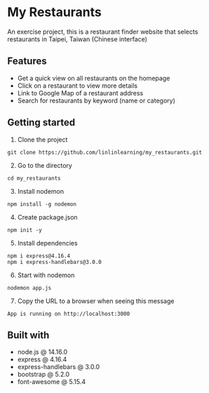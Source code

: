 # My Restaurants
An exercise project, this is a restaurant finder website that selects restaurants in Taipei, Taiwan (Chinese interface)

## Features
- Get a quick view on all restaurants on the homepage
- Click on a restaurant to view more details
- Link to Google Map of a restaurant address
- Search for restaurants by keyword (name or category)

## Getting started
1. Clone the project
```
git clone https://github.com/linlinlearning/my_restaurants.git
```
2. Go to the directory
```
cd my_restaurants
```
3. Install nodemon
```
npm install -g nodemon
```
4. Create package.json
```
npm init -y
```
5. Install dependencies
```
npm i express@4.16.4
npm i express-handlebars@3.0.0
```
6. Start with nodemon
```
nodemon app.js
```
7. Copy the URL to a browser when seeing this message
```
App is running on http://localhost:3000
```
## Built with
-  node.js @ 14.16.0
-  express @ 4.16.4
-  express-handlebars @ 3.0.0
-  bootstrap @ 5.2.0
-  font-awesome @ 5.15.4